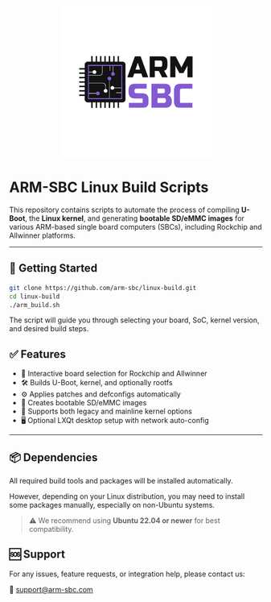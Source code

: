 <p align="center">
  <img src="https://github.com/arm-sbc/binaries/raw/4c90a82d521facf25e208e4319aa818ec815b6f4/ARM_SBC_LOGO.jpg" alt="ARM-SBC Logo" width="300"/>
</p>

# ARM-SBC Linux Build Scripts

This repository contains scripts to automate the process of compiling **U-Boot**, the **Linux kernel**, and generating **bootable SD/eMMC images** for various ARM-based single board computers (SBCs), including Rockchip and Allwinner platforms.

---

## 🚀 Getting Started

```bash
git clone https://github.com/arm-sbc/linux-build.git
cd linux-build
./arm_build.sh
```

The script will guide you through selecting your board, SoC, kernel version, and desired build steps.

## ✅ Features

- 🌟 Interactive board selection for Rockchip and Allwinner
- 🛠️ Builds U-Boot, kernel, and optionally rootfs
- ⚙️ Applies patches and defconfigs automatically
- 💾 Creates bootable SD/eMMC images
- 🐧 Supports both legacy and mainline kernel options
- 🖥️ Optional LXQt desktop setup with network auto-config

---

## 📦 Dependencies

All required build tools and packages will be installed automatically.

However, depending on your Linux distribution, you may need to install some packages manually, especially on non-Ubuntu systems.

> ⚠️ We recommend using **Ubuntu 22.04 or newer** for best compatibility.


## 🆘 Support
For any issues, feature requests, or integration help, please contact us:

📧 support@arm-sbc.com
